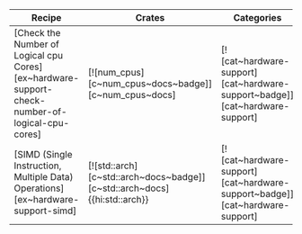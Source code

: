 | Recipe | Crates | Categories |
|--------|--------|------------|
| [Check the Number of Logical cpu Cores][ex~hardware-support-check-number-of-logical-cpu-cores] | [![num_cpus][c~num_cpus~docs~badge]][c~num_cpus~docs] | [![cat~hardware-support][cat~hardware-support~badge]][cat~hardware-support] |
| [SIMD (Single Instruction, Multiple Data) Operations][ex~hardware-support-simd] | [![std::arch][c~std::arch~docs~badge]][c~std::arch~docs]{{hi:std::arch}} | [![cat~hardware-support][cat~hardware-support~badge]][cat~hardware-support] |
